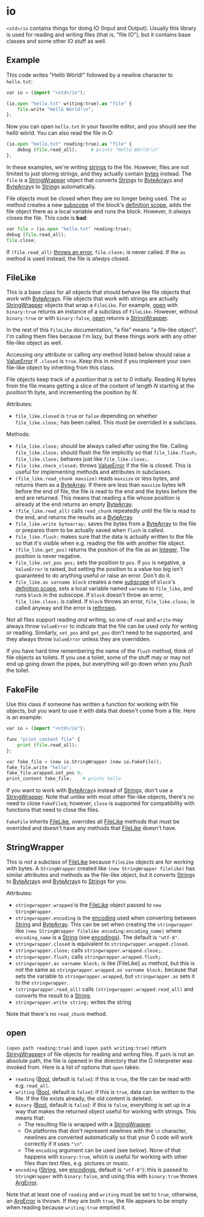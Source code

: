 # io

`<std>/io` contains things for doing IO (Input and Output). Usually this
library is used for reading and writing files (that is, "file IO"), but it
contains base classes and some other IO stuff as well.

## Example

This code writes "Hellö Wörld!" followed by a newline character to `hello.txt`:

```python
var io = (import "<std>/io");

(io.open "hello.txt" writing:true).as "file" {
    file.write "Hellö Wörld!\n";
};
```

Now you can open `hello.txt` in your favorite editor, and you should see the
hellö wörld. You can also read the file in Ö:

```python
(io.open "hello.txt" reading:true).as "file" {
    debug (file.read_all);     # prints "Hellö Wörld!\n"
};
```

In these examples, we're writing [strings][String] to the file. However, files
are not limited to just storing strings, and they actually contain
[bytes][ByteArray] instead. The `file` is a [StringWrapper](#stringwrapper)
object that converts [String]s to [ByteArray]s and [ByteArray]s to [String]s
automatically.

File objects must be closed when they are no longer being used. The `as` method
creates a new [subscope] of the block's [definition scope], adds the file
object there as a local variable and runs the block. However, it *always*
closes the file. This code is **bad**:

```python
var file = (io.open "hello.txt" reading:true);
debug (file.read_all);
file.close;
```

If `(file.read_all)` [throws an error][errors], `file.close;` is never called.
If the `as` method is used instead, the file is *always* closed.


## FileLike

This is a base class for all objects that should behave like file objects that
work with [ByteArray]s. File objects that work with strings are actually
[StringWrapper](#stringwrapper) objects that wrap a `FileLike`. For
example, [open](#open) with `binary:true` returns an instance of a subclass of
`FileLike`. However, without `binary:true` or with `binary:false`,
[open](#open) returns a [StringWrapper](#stringwrapper).

In the rest of this `FileLike` documentation, "a file" means "a file-like
object". I'm calling them files because I'm lazy, but these things work with
any other file-like object as well.

Accessing *any* attribute or calling *any* method listed below should raise a
[ValueError] if `.closed` is `true`. Keep this in mind if you implement your
own file-like object by inheriting from this class.

File objects keep track of a *position* that is set to 0 initially. Reading *N*
bytes from the file means getting a slice of the content of length *N* starting
at the *position*'th byte, and incrementing the position by *N*.

Attributes:
- `file_like.closed` is `true` or `false` depending on whether
  `file_like.close;` has been called. This must be overrided in a subclass.

Methods:
- `file_like.close;` should be always called after using the file. Calling
  `file_like.close;` should flush the file implicitly so that
  `file_like.flush; file_like.close;` behaves just like `file_like.close;`.
- `file_like.check_closed;` throws [ValueError] if the file is closed. This is
  useful for implementing methods and attributes in subclasses.
- `(file_like.read_chunk maxsize)` reads `maxsize` or less bytes, and returns
  them as a [ByteArray]. If there are less than `maxsize` bytes left before the
  end of file, the file is read to the end and the bytes before the end are
  returned. This means that reading a file whose position is already at the end
  returns an empty [ByteArray].
- `(file_like.read_all)` calls `read_chunk` repeatedly until the file is read
  to the end, and returns the results as a [ByteArray].
- `file_like.write bytearray;` saves the bytes from a [ByteArray] to the file
  or prepares them to be actually saved when `flush` is called.
- `file_like.flush;` makes sure that the data is actually written to the file
  so that it's visible when e.g. reading the file with another file object.
- `(file_like.get_pos)` returns the position of the file as an [Integer]. The
  position is never negative.
- `file_like.set_pos pos;` sets the position to `pos`. If `pos` is negative, a
  `ValueError` is raised, but setting the position to a value too big isn't
  guaranteed to do anything useful *or* raise an error. Don't do it.
- `file_like.as varname block` creates a new [subscope] of `block`'s
  [definition scope], sets a local variable named `varname` to `file_like`, and
  runs `block` in the subscope. If `block` doesn't throw an error,
  `file_like.close;` is called. If `block` throws an error, `file_like.close;`
  is called anyway and the error is [rethrown][rethrowing].

Not all files support reading *and* writing, so one of `read` and `write` may
always throw `ValueError` to indicate that the file can be used only for
writing or reading. Similarly, `set_pos` and `get_pos` don't need to be
supported, and they always throw `ValueError` unless they are overridden.

If you have hard time remembering the name of the `flush` method, think of
file objects as toilets. If you use a toilet, some of the stuff may or may not
end up going down the pipes, but everything will go down when you *flush* the
toilet.


## FakeFile

Use this class if someone has written a function for working with file objects,
but you want to use it with data that doesn't come from a file. Here is an
example:

```python
var io = (import "<std>/io");

func "print_content file" {
    print (file.read_all);
};

var fake_file = (new io.StringWrapper (new io.FakeFile));
fake_file.write "hello";
fake_file.wrapped.set_pos 0;
print_content fake_file;    # prints hello
```

If you want to work with [ByteArray]s instead of [String]s, don't use a
[StringWrapper](#stringwrapper). Note that unlike with most other file-like
objects, there's no need to close `FakeFile`s; however, `close` is supported
for compatibility with functions that need to close the files.

`FakeFile` inherits [FileLike](#filelike), overrides all
[FileLike](#filelike) methods that must be overrided and doesn't have
any methods that [FileLike](#filelike) doesn't have.


## StringWrapper

This is *not* a subclass of [FileLike](#filelike) because
`FileLike` objects are for working with bytes. A `StringWrapper` created
like `(new StringWrapper filelike)` has similar attributes and methods as the
file-like object, but it converts [String]s to [ByteArray]s and [ByteArray]s to
[String]s for you.

Attributes:
- `stringwrapper.wrapped` is the [FileLike](#filelike) object passed to
  `new StringWrapper`.
- `stringwrapper.encoding` is the [encoding][encodings] used when converting
  between [String] and [ByteArray]. This can be set when creating the
  `stringwrapper` like `(new StringWrapper filelike encoding:encoding_name)`
  where `encoding_name` is a [String] (see [encodings]). The default is
  `"utf-8"`.
- `stringwrapper.closed` is equivalent to `stringwrapper.wrapped.closed`.
- `stringwrapper.close;` calls `stringwrapper.wrapped.close;`.
- `stringwrapper.flush;` calls `stringwrapper.wrapped.flush;`.
- `stringwrapper.as varname block;` is like [FileLike] `as` method, but
  this is *not* the same as `stringwrapper.wrapped.as varname block;` because
  that sets the variable to `stringwrapper.wrapped`, but `stringwrapper.as`
  sets it to the `stringwrapper`.
- `(stringwrapper.read_all)` calls `(stringwrapper.wrapped.read_all)` and
  converts the result to a [String].
- `stringwrapper.write string;` writes the string

Note that there's no `read_chunk` method.


## open

`(open path reading:true)` and `(open path writing:true)` return
[StringWrapper](#stringwrapper)s of file objects for reading and writing files.
If `path` is not an absolute path, the file is opened in the directory that the
Ö interpreter was invoked from. Here is a list of options that `open` takes:

- `reading` ([Bool], default is `false`): if this is `true`, the file can be
  read with e.g. `read_all`.
- `writing` ([Bool], default is `false`): if this is `true`, data can be
  written to the file. If the file exists already, the old content is deleted.
- `binary` ([Bool], default is `false`): if this is `false`, everything is set
  up in a way that makes the returned object useful for working with strings.
  This means that:
    - The resulting file is wrapped with a [StringWrapper](#stringwrapper).
    - On platforms that don't represent newlines with the `\n` character,
      newlines are converted automatically so that your Ö code will work
      correctly if it uses `"\n"`.
    - The `encoding` argument can be used (see below).
  None of that happens with `binary:true`, which is useful for working with
  other files than text files, e.g. pictures or music.
- `encoding` ([String], see [encodings], default is `"utf-8"`): this is passed
  to `StringWrapper` with `binary:false`, and using this with `binary:true`
  throws [ArgError].

Note that at least one of `reading` and `writing` must be set to `true`;
otherwise, an [ArgError] is thrown. If they are both `true`, the file appears
to be empty when reading because `writing:true` emptied it.


[ByteArray]: ../builtins.md#bytearray
[String]: ../builtins.md#string
[Integer]: ../builtins.md#integer
[Bool]: ../builtins.md#bool
[is_instance_of]: ../builtins.md#is_instance_of
[subscope]: ../tutorial.md#scopes
[definition scope]: ../tutorial.md#scopes
[errors]: ../errors.md
[rethrowing]: ../errors.md#rethrowing
[encodings]: encodings.md
[ArgError]: ../errors.md
[ValueError]: ../errors.md
